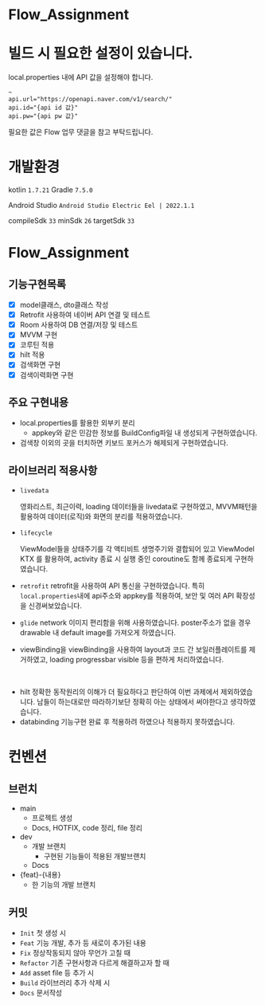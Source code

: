 # Flow_Assignment

# 빌드 시 필요한 설정이 있습니다.
local.properties 내에 API 값을 설정해야 합니다.
```properties
~
api.url="https://openapi.naver.com/v1/search/"
api.id="{api id 값}"
api.pw="{api pw 값}"
```
필요한 값은 Flow 업무 댓글을 참고 부탁드립니다.


# 개발환경
kotlin
`1.7.21`
Gradle
`7.5.0`

Android Studio
`Android Studio Electric Eel | 2022.1.1`

compileSdk
`33`
minSdk
`26`
targetSdk
`33`

# Flow_Assignment
## 기능구현목록
- [x] model클래스, dto클래스 작성
- [x] Retrofit 사용하여 네이버 API 연결 및 테스트
- [x] Room 사용하여 DB 연결/저장 및 테스트
- [x] MVVM 구현
- [x] 코루틴 적용
- [x] hilt 적용
- [x] 검색화면 구현
- [x] 검색이력화면 구현

## 주요 구현내용

- local.properties를 활용한 외부키 분리
  - appkey와 같은 민감한 정보를 BuildConfig파일 내 생성되게 구현하였습니다.
- 검색창 이외의 곳을 터치하면 키보드 포커스가 해제되게 구현하였습니다. 

## 라이브러리 적용사항

- `livedata`

  영화리스트, 최근이력, loading 데이터들을 livedata로 구현하였고,
  MVVM패턴을 활용하여 데이터(로직)와 화면의 분리를 적용하였습니다.

- `lifecycle`

  ViewModel들을 상태주기를 각 액티비트 생명주기와 결합되어 있고 ViewModel KTX 를 활용하여,
  activity 종료 시 실행 중인 coroutine도 함께 종료되게 구현하였습니다.

- `retrofit`
  retrofit을 사용하여 API 통신을 구현하였습니다.
  특히 `local.properties`내에 api주소와 appkey를 적용하여,
  보안 및 여러 API 확장성을 신경써보았습니다.
- `glide`
  network 이미지 편리함을 위해 사용하였습니다.
  poster주소가 없을 경우 drawable 내 default image를 가져오게 하였습니다.
- viewBinding을
  viewBinding을 사용하여 layout과 코드 간 보일러플레이트를 제거하였고,
  loading progressbar visible 등을 편하게 처리하였습니다.

</br>

- hilt
  정확한 동작원리의 이해가 더 필요하다고 판단하여 이번 과제에서 제외하였습니다.
  남들이 하는대로만 따라하기보단 정확히 아는 상태에서 써야한다고 생각하였습니다.
- databinding
  기능구현 완료 후 적용하려 하였으나 적용하지 못하였습니다.

# 컨벤션

## 브런치
- main
  - 프로젝트 생성
  - Docs, HOTFIX, code 정리, file 정리
- dev
  - 개발 브랜치
    - 구현된 기능들이 적용된 개발브랜치
  - Docs
- {feat}-{내용}
  - 한 기능의 개발 브랜치

## 커밋
- `Init`
  첫 생성 시
- `Feat`
  기능 개발, 추가 등 새로이 추가된 내용
- `Fix`
  정상작동되지 않아 무언가 고칠 때
- `Refactor`
  기존 구현사항과 다르게 해결하고자 할 때
- `Add`
  asset file 등 추가 시
- `Build`
  라이브러리 추가 삭제 시
- `Docs`
  문서작성
